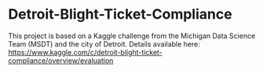 # Detroit-Blight-Ticket-Compliance
This project is based on a Kaggle challenge from the Michigan Data Science Team (MSDT) and the city of Detroit.
Details available here: https://www.kaggle.com/c/detroit-blight-ticket-compliance/overview/evaluation

